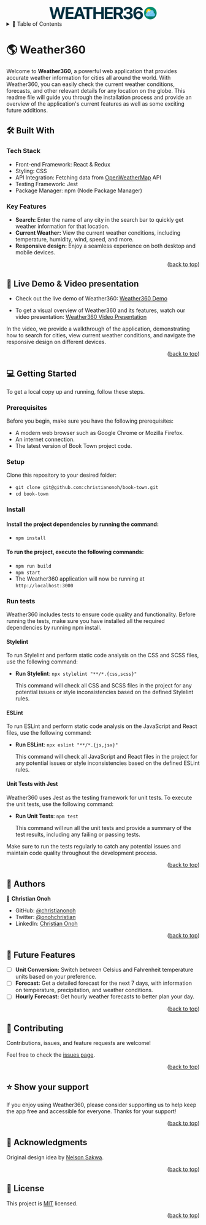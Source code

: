 <a name="readme-top"></a>

<div align="center">
  <img src="./src/assets/logo.png" alt="logo" width="280"  height="auto" />
  <br/>

  <!-- <h3><b>Book Town</b></h3> -->

</div>

<!-- TABLE OF CONTENTS -->
<details>
<summary> 📗 Table of Contents</summary>

- [📖 About the Project](#about-project)
  - [🛠 Built With](#built-with)
    - [Tech Stack](#tech-stack)
    - [Key Features](#key-features)
  - [🚀 Live Demo & Video presentation](#live-demo)
- [💻 Getting Started](#getting-started)
  - [Setup](#setup)
  - [Prerequisites](#prerequisites)
  - [Install](#install)
  <!-- [Usage](#usage) -->
  - [Run tests](#run-tests)
- [👥 Authors](#authors)
- [🔭 Future Features](#future-features)
- [🤝 Contributing](#contributing)
- [⭐️ Show your support](#support)
- [🙏 Acknowledgements](#acknowledgements)
<!-- - [❓ FAQ (OPTIONAL)](#faq) -->
- [📝 License](#license)
</details>
<!-- PROJECT DESCRIPTION -->

# 🌎 Weather360 <a name="about-project"></a>

Welcome to **Weather360**, a powerful web application that provides accurate weather information for cities all around the world. With Weather360, you can easily check the current weather conditions, forecasts, and other relevant details for any location on the globe. This readme file will guide you through the installation process and provide an overview of the application's current features as well as some exciting future additions.

## 🛠 Built With <a name="built-with"></a>

### Tech Stack <a name="tech-stack"></a>

- Front-end Framework: React & Redux
- Styling: CSS
- API Integration: Fetching data from [OpenWeatherMap](https://openweathermap.org/api) API
- Testing Framework: Jest
- Package Manager: npm (Node Package Manager)

<!-- Features -->

### Key Features <a name="key-features"></a>

- **Search:** Enter the name of any city in the search bar to quickly get weather information for that location.
- **Current Weather:** View the current weather conditions, including temperature, humidity, wind, speed, and more.
- **Responsive design:** Enjoy a seamless experience on both desktop and mobile devices.

<p align="right">(<a href="#readme-top">back to top</a>)</p>

<!-- LIVE DEMO -->

## 🚀 Live Demo & Video presentation<a name="live-demo"></a>

- Check out the live demo of Weather360: [Weather360 Demo](https://theweather360.onrender.com/)

- To get a visual overview of Weather360 and its features, watch our video presentation: [Weather360 Video Presentation](https://www.loom.com/share/d9931e4bfc7b46f5a08a69dab1bf04da)

In the video, we provide a walkthrough of the application, demonstrating how to search for cities, view current weather conditions, and navigate the responsive design on different devices.

<p align="right">(<a href="#readme-top">back to top</a>)</p>  

<!-- GETTING STARTED -->

## 💻 Getting Started <a name="getting-started"></a>

To get a local copy up and running, follow these steps.

### Prerequisites

Before you begin, make sure you have the following prerequisites:
- A modern web browser such as Google Chrome or Mozilla Firefox.
- An internet connection.
- The latest version of Book Town project code.

### Setup

Clone this repository to your desired folder:
-  `git clone git@github.com:christianonoh/book-town.git`
-  `cd book-town`

### Install
#### Install the project dependencies by running the command:
- `npm install`
#### To run the project, execute the following commands:
- `npm run build`
- `npm start`
- The Weather360 application will now be running at `http://localhost:3000`

### Run tests

Weather360 includes tests to ensure code quality and functionality. Before running the tests, make sure you have installed all the required dependencies by running npm install.

#### Stylelint

To run Stylelint and perform static code analysis on the CSS and SCSS files, use the following command:

- **Run Stylelint**: `npx stylelint "**/*.{css,scss}"`

  This command will check all CSS and SCSS files in the project for any potential issues or style inconsistencies based on the defined Stylelint rules.

#### ESLint

To run ESLint and perform static code analysis on the JavaScript and React files, use the following command:

- **Run ESLint**: `npx eslint "**/*.{js,jsx}"`

  This command will check all JavaScript and React files in the project for any potential issues or style inconsistencies based on the defined ESLint rules.

#### Unit Tests with Jest

Weather360 uses Jest as the testing framework for unit tests. To execute the unit tests, use the following command:

- **Run Unit Tests**: `npm test`

  This command will run all the unit tests and provide a summary of the test results, including any failing or passing tests.

Make sure to run the tests regularly to catch any potential issues and maintain code quality throughout the development process.

<p align="right">(<a href="#readme-top">back to top</a>)</p>

<!-- AUTHORS -->

## 👥 Authors <a name="authors"></a>

👤 **Christian Onoh**

- GitHub: [@christianonoh](https://github.com/christianonoh)
- Twitter: [@onohchristian](https://twitter.com/onohchristian)
- LinkedIn: [Christian Onoh](https://www.linkedin.com/in/christianonoh)

<p align="right">(<a href="#readme-top">back to top</a>)</p>

<!-- FUTURE FEATURES -->

## 🔭 Future Features <a name="future-features"></a>

- [ ] **Unit Conversion:** Switch between Celsius and Fahrenheit temperature units based on your preference.
- [ ] **Forecast:** Get a detailed forecast for the next 7 days, with information on temperature, precipitation, and weather conditions.
- [ ] **Hourly Forecast:** Get hourly weather forecasts to better plan your day.

<p align="right">(<a href="#readme-top">back to top</a>)</p>

<!-- CONTRIBUTING -->

## 🤝 Contributing <a name="contributing"></a>

Contributions, issues, and feature requests are welcome!

Feel free to check the [issues page](https://github.com/christianonoh/book-town/issues).

<p align="right">(<a href="#readme-top">back to top</a>)</p>

<!-- SUPPORT -->

## ⭐️ Show your support <a name="support"></a>

If you enjoy using Weather360, please consider supporting us to help keep the app free and accessible for everyone. Thanks for your support!

<p align="right">(<a href="#readme-top">back to top</a>)</p>

<!-- ACKNOWLEDGEMENTS -->

## 🙏 Acknowledgments <a name="acknowledgements"></a>

Original design idea by [Nelson Sakwa](https://www.behance.net/sakwadesignstudio).

<p align="right">(<a href="#readme-top">back to top</a>)</p>


<!-- LICENSE -->

## 📝 License <a name="license"></a>

This project is [MIT](./LICENSE) licensed.

<p align="right">(<a href="#readme-top">back to top</a>)</p>
